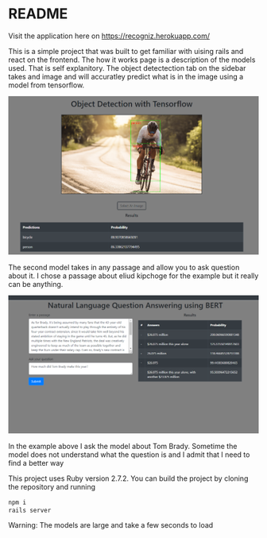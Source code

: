 # README
Visit the application here on https://recogniz.herokuapp.com/

This is a simple project that was built to get familiar with uising rails and react on the frontend. 
The how it works page is a description of the models used. That is self explanitory. The object detectection tab
on the sidebar takes and image and will accuratley predict what is in the image using a model 
from tensorflow.

<img src="./objDetectionModelEx.png">

The second model takes in any passage and allow you to ask question about it. I chose a passage about eliud
kipchoge for the example but it really can be anything. 

<img src="./nlpExample.png">

In the example above I ask the model about Tom Brady. Sometime the model does not understand what the question is
and I admit that I need to find a better way


This project uses Ruby version 2.7.2. You can build the project by cloning the repository and 
running 
```
npm i 
rails server
```
Warning: The models are large and take a few seconds to load